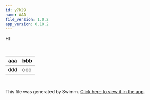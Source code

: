 ```yaml
---
id: y7k29
name: AAA
file_version: 1.0.2
app_version: 0.10.2
---
```


HI

<br/>

|aaa|bbb|
|---|---|
|ddd|ccc|

<br/>

This file was generated by Swimm. [Click here to view it in the app](http://localhost:5001/repos/ls4DA2fLasmQuEbT4ipw/docs/y7k29).